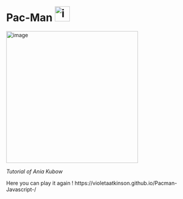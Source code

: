 <h1>Pac-Man <img width="40" alt="image" src="https://user-images.githubusercontent.com/58277625/211618551-34cad9f4-8c8b-4ab9-bd1e-34d930b6fa6e.png"></h1>


<img width="352" alt="image" src="https://user-images.githubusercontent.com/58277625/211618736-56955b80-6385-4ef7-8d51-9665b66930fa.png">

<i>Tutorial of Ania Kubow </i>

<p>Here you can play it again ! 
https://violetaatkinson.github.io/Pacman-Javascript-/</p>

